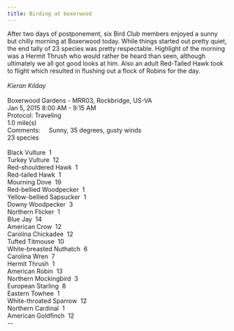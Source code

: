 ```yaml
---
title: Birding at boxerwood
---
```

<div class="paragraph" style="text-align:left;">After two days of postponement, six Bird Club members enjoyed a sunny but chilly morning at Boxerwood today. While things started out pretty quiet, the end tally of 23 species was pretty respectable. Highlight of the morning was a Hermit Thrush who would rather be heard than seen, although ultimately we all got good looks at him. Also an adult Red-Tailed Hawk took to flight which resulted in flushing out a flock of Robins for the day.&nbsp;<br /><br /><em>Kieran Kilday</em><br /><br />Boxerwood Gardens - MRR03, Rockbridge, US-VA<br />Jan 5, 2015 8:00 AM - 9:15 AM<br />Protocol: Traveling<br />1.0 mile(s)<br />Comments: &nbsp; &nbsp; Sunny, 35 degrees, gusty winds<br />23 species<br /><br />Black Vulture &nbsp;1<br />Turkey Vulture &nbsp;12<br />Red-shouldered Hawk &nbsp;1<br />Red-tailed Hawk &nbsp;1<br />Mourning Dove &nbsp;19<br />Red-bellied Woodpecker &nbsp;1<br />Yellow-bellied Sapsucker &nbsp;1<br />Downy Woodpecker &nbsp;3<br />Northern Flicker &nbsp;1<br />Blue Jay &nbsp;14<br />American Crow &nbsp;12<br />Carolina Chickadee &nbsp;12<br />Tufted Titmouse &nbsp;10<br />White-breasted Nuthatch &nbsp;6<br />Carolina Wren &nbsp;7<br />Hermit Thrush &nbsp;1<br />American Robin &nbsp;13<br />Northern Mockingbird &nbsp;3<br />European Starling &nbsp;8<br />Eastern Towhee &nbsp;1<br />White-throated Sparrow &nbsp;12<br />Northern Cardinal &nbsp;1<br />American Goldfinch &nbsp;12<br />--&nbsp;<br /><br /></div>
